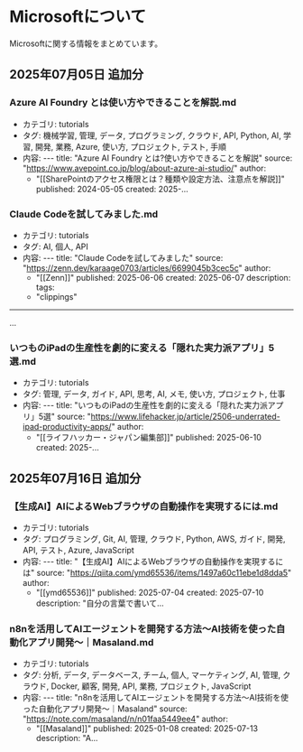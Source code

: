 # Microsoftについて

Microsoftに関する情報をまとめています。


## 2025年07月05日 追加分

### Azure AI Foundry とは使い方やできることを解説.md
- カテゴリ: tutorials
- タグ: 機械学習, 管理, データ, プログラミング, クラウド, API, Python, AI, 学習, 開発, 業務, Azure, 使い方, プロジェクト, テスト, 手順
- 内容: ---
title: "Azure AI Foundry とは?使い方やできることを解説"
source: "https://www.avepoint.co.jp/blog/about-azure-ai-studio/"
author:
  - "[[SharePointのアクセス権限とは？種類や設定方法、注意点を解説]]"
published: 2024-05-05
created: 2025-...

### Claude Codeを試してみました.md
- カテゴリ: tutorials
- タグ: AI, 個人, API
- 内容: ---
title: "Claude Codeを試してみました"
source: "https://zenn.dev/karaage0703/articles/6699045b3cec5c"
author:
  - "[[Zenn]]"
published: 2025-06-06
created: 2025-06-07
description:
tags:
  - "clippings"
---
...

### いつものiPadの生産性を劇的に変える「隠れた実力派アプリ」5選.md
- カテゴリ: tutorials
- タグ: 管理, データ, ガイド, API, 思考, AI, メモ, 使い方, プロジェクト, 仕事
- 内容: ---
title: "いつものiPadの生産性を劇的に変える「隠れた実力派アプリ」5選"
source: "https://www.lifehacker.jp/article/2506-underrated-ipad-productivity-apps/"
author:
  - "[[ライフハッカー・ジャパン編集部]]"
published: 2025-06-10
created: 2025-...



## 2025年07月16日 追加分

### 【生成AI】AIによるWebブラウザの自動操作を実現するには.md
- カテゴリ: tutorials
- タグ: プログラミング, Git, AI, 管理, クラウド, Python, AWS, ガイド, 開発, API, テスト, Azure, JavaScript
- 内容: ---
title: "【生成AI】AIによるWebブラウザの自動操作を実現するには"
source: "https://qiita.com/ymd65536/items/1497a60c11ebe1d8dda5"
author:
  - "[[ymd65536]]"
published: 2025-07-04
created: 2025-07-10
description: "自分の言葉で書いて...

### n8nを活用してAIエージェントを開発する方法〜AI技術を使った自動化アプリ開発〜｜Masaland.md
- カテゴリ: tutorials
- タグ: 分析, データ, データベース, チーム, 個人, マーケティング, AI, 管理, クラウド, Docker, 顧客, 開発, API, 業務, プロジェクト, JavaScript
- 内容: ---
title: "n8nを活用してAIエージェントを開発する方法〜AI技術を使った自動化アプリ開発〜｜Masaland"
source: "https://note.com/masaland/n/n01faa5449ee4"
author:
  - "[[Masaland]]"
published: 2025-01-08
created: 2025-07-13
description: "A...

